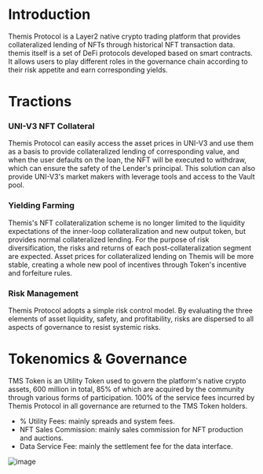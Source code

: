 # Introduction
Themis Protocol is a Layer2 native crypto trading platform that provides collateralized lending of NFTs through historical NFT transaction data. themis itself is a set of DeFi protocols developed based on smart contracts. It allows users to play different roles in the governance chain according to their risk appetite and earn corresponding yields.
# Tractions

### UNI-V3 NFT Collateral
Themis Protocol can easily access the asset prices in UNI-V3 and use them as a basis to provide collateralized lending of corresponding value, and when the user defaults on the loan, the NFT will be executed to withdraw, which can ensure the safety of the Lender's principal. This solution can also provide UNI-V3's market makers with leverage tools and access to the Vault pool.

### Yielding Farming
Themis's NFT collateralization scheme is no longer limited to the liquidity expectations of the inner-loop collateralization and new output token, but provides normal collateralized lending. For the purpose of risk diversification, the risks and returns of each post-collateralization segment are expected. Asset prices for collateralized lending on Themis will be more stable, creating a whole new pool of incentives through Token's incentive and forfeiture rules.

### Risk Management
Themis Protocol adopts a simple risk control model. By evaluating the three elements of asset liquidity, safety, and profitability, risks are dispersed to all aspects of governance to resist systemic risks.
# Tokenomics & Governance
TMS Token is an Utility Token used to govern the platform's native crypto assets, 600 million in total, 85% of which are acquired by the community through various forms of participation. 100% of the service fees incurred by Themis Protocol in all governance are returned to the TMS Token holders.

- % Utility Fees: mainly spreads and system fees.
- NFT Sales Commission: mainly sales commission for NFT production and auctions.
- Data Service Fee: mainly the settlement fee for the data interface.

![image](https://user-images.githubusercontent.com/75613147/123074693-1f232f00-d44a-11eb-8700-04bfb18b4ee4.png)
